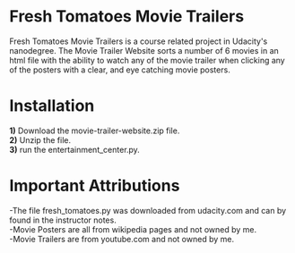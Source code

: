 # Fresh Tomatoes Movie Trailers
Fresh Tomatoes Movie Trailers is a course related project in Udacity's nanodegree. The Movie Trailer Website sorts a number of 6 movies in an html file with the ability to watch any of the movie trailer when clicking any of the posters with a clear, and eye catching movie posters.

# Installation
__1)__ Download the movie-trailer-website.zip file.  
__2)__ Unzip the file.  
__3)__ run the entertainment_center.py.  

# Important Attributions
-The file fresh_tomatoes.py was downloaded from udacity.com and can by found in the instructor notes.  
-Movie Posters are all from wikipedia pages and not owned by me.  
-Movie Trailers are from youtube.com and not owned by me.  
